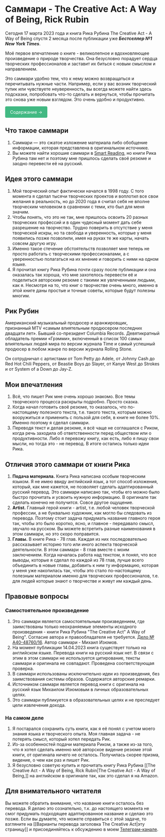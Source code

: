 # Саммари - The Creative Act: A Way of Being, Rick Rubin

Сегодня 17 марта 2023 года и книга Рика Рубина The Creative Act - A Way of Being спустя 2 месяца после публикации уже **_Бестселлер №1 New York Times_**.  

Моё первое впечатление о книге - великолепное и вдохновляющее произведение о природе творчества. Она безусловно порадует сердца творческих профессионалов и заставит их биться с новым смыслом и направлением.

Это саммари удобно тем, что к нему можно возвращаться и перечитывать нужные части.  Например, если у вас возник творческий тупик или чувствуете неуверенность, вы всегда можете найти здесь подсказки, попробовать что-то сделать и вернуться, чтобы прочитать это снова уже новым взглядом. Это очень удобно и продуктивно.

<div class="specs-button">
  <a href="/projects/the-creative-act-rick-rubin/0.%20Содержание">Содержание →</a>
</div>

<style>
.specs-button a {
  display: inline-block;
  padding: 8px 16px;
  background-color: #42b983;
  color: white !important;
  text-decoration: none !important;
  border-radius: 4px;
  font-family: inherit;
  border: none;
  cursor: pointer;
  transition: background 0.2s;
  /* Новые важные свойства */
  -webkit-user-select: none;
  user-select: none;
  line-height: 1.5;
}

.specs-button a:hover {
  background-color: #33a06f;
  transform: translateY(-1px); /* Эффект нажатия */
}
</style>

## Что такое саммари
1. Саммари — это сжатое изложение материала либо обобщение информации, которая представлена в оригинальном источнике.
2. Вы можете найти хорошие саммари в [Smart Reading](https://smartreading.ru/), но книги Рика Рубина там нет и поэтому мне пришлось сделать своё резюме и заодно перевести её на русский.

## Идея этого саммари
1. Мой творческий опыт фактически начался в 1998 году. С того момента я сделал тысячи творческих проектов и воплотил все свои желания в реальность, но до 2020 года я считал себя не вполне творческим человеком в сравнении с теми, кто был для меня значим. 
2. Чтобы понять, что это не так, мне пришлось освоить 20 разных творческих профессий и в один чудесный момент дать себе разрешение на творчество. Трудно поверить в отсутствие у меня творческой искры, но та свобода и уверенность, которые у меня появились позже позволили, имея на руках те же карты, начать совсем другую игру. 
3. Именно такое стечение обстоятельств позволяет мне теперь не просто работать с творческими профессионалами, а с уверенностью полагаться на их мнение и говорить с ними на одном языке.
4. Я прочитал книгу Рика Рубина почти сразу после публикации и она оказалась так хороша, что мне захотелось перевести её и поделиться авторским резюме с такими же увлеченными людьми, как я. Несмотря на то, что книг о творчестве очень много, именно в этой книге даны простые и точные советы, которые будут полезны многим. 

## Рик Рубин
Американский музыкальный продюсер и аранжировщик, признанный MTV «самым влиятельным продюсером последних двадцати лет». Бывший со-президент Columbia Records. Девятикратный обладатель премии «Грэмми», включенный в список 100 самых влиятельных людей мира по версии журнала Time и самый успешный продюсер в любом жанре по версии журнала Rolling Stone.

Он сотрудничал с артистами от Tom Petty до Adele, от Johnny Cash до Red Hot Chili Peppers, от Beastie Boys до Slayer, от Kanye West до Strokes и от System of a Down до Jay-Z.

## Мои впечатления
1. Всё, что пишет Рик мне очень хорошо знакомо. Все темы творческого процесса раскрыты подробно. Просто сказка.
2. Когда начал готовить своё резюме, то оказалось, что по-настоящему полезного текста, т.е. такого текста, которым можно вооружиться и применить с пользой для себя, в книге не более 10%. Именно поэтому я сделал саммари.
3. Переводя текст и делая резюме, я всё чаще не соглашался с Риком, когда речь заходила об ответственности перед обществом или  о продуктивности. Либо я перевожу книгу, как есть, либо я пишу свои мысли, но тогда это - не перевод. В итоге остались только идеи Рика.

## Отличия этого саммари от книги Рика
1. **Подача материала.** Книга Рика написана особым творческим языком. Я не имею ввиду английский язык, а тот способ изложения, который, как мне кажется, не позволяет сделать адаптированный русский перевод. Это саммари написано так, чтобы его можно было быстро прочитать и усвоить нужную информацию. В оригинале так сделать конечно не получится. Совсе другое ощущение.
2. **Artist.** Главный герой книги - artist, т.е. любой человек творческой профессии, а не буквально художник, как могло бы следовать из перевода. Поэтому стоит задача придумать название главного героя так, чтобы это было коротко, ясно, и главное - передавало смысл, звучало на русском. Вы можете встретить разные наименования в этом саммари, но это скоро поправится.
3. **Главы.** В книге Рика - 78 глав. Каждая из них последовательно рассказывает историю того или иного аспекта творческой деятельности. В этом саммари - 8 глав вместе с моим заключением. Когда началась работа над текстом, я понял, что все выводы, которые я сделал по каждой из 78 глав, лучше всего объединить в новые главы, добавить к ним ту информацию, которая у меня уже накопилась так, чтобы это стало по-настоящему полезным материалом именно для творческих профессионалов, т.е. для людей которые знают о творчестве и живут им каждый день.

## Правовые вопросы

### Самостоятельное произведение
1. Это саммари является самостоятельным произведением, где заимствованы только неохраняемые элементы исходного произведения - книги Рика Рубина "The Creative Act" A Way of Being". Cогласие автора и правообладателя не требуется. [Дело № А40-48760/16](https://kad.arbitr.ru/Card/1eeffd96-d1ad-4c21-b939-689936e4c29f). Автор саммари - Михаил Изюмов.
2. На момент публикации 14.04.2023 книга существует только на английском языке. Перевода книги на русский язык нет. В связи с этим в этом саммари не используется цитирование, тексты саммари и оригинала не совпадают. Проведена соответствующая проверка.
3. В саммари использованы исключительно идеи из произведения, без заимствования системы образов. Содержатся авторские ремарки.
4. Источником саммари является перевод книги с оригинала на русский язык Михаилом Изюмовым в личных образовательных целях.
5. Это саммари публикуется в образовательных целях и не преследует цели извлечения дохода.

### На самом деле
1. Я постарался сохранить суть книги, как я её понял с учетом моего знания языка и творческого опыта. Моя главная задача - не потерять смысл, который хотел передать Рик.
2. Из-за особенностей подачи материала Риком, а также из-за того, что я хотел сделать именно моё авторское видение резюме этой книги, от оригинала ничего не осталось. Получилась скорее призма, видение, о чем как раз и пишет Рик. 
3. Я безусловно советую купить и прочитать книгу Рика Рубина [[The Creative Act - A Way of Being, Rick Rubin|The Creative Act - A Way of Being,]] на английском в оригинале так, как это сделал я на Amazon.

## Для внимательного читателя

Вы можете обратить внимание, что название книги осталось без перевода. Я делаю это сознательно, т.к. до настоящего момента не смог придумать подходящее адаптированное название и сделаю это позже. Если вы думаете, что можете справиться с этой задаче, то взгляните на [[Варианты перевода заголовка The Creative Act|эту страницу]] и присоединяйтесь к обсуждению в моем [Телеграм-канале](https://t.me/izumov).


